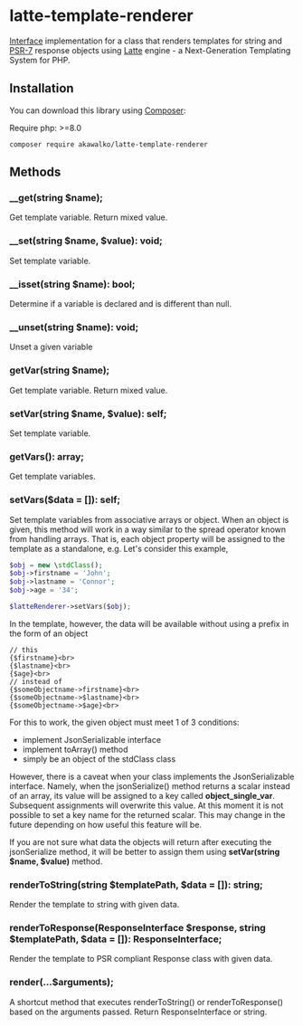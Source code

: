# latte-template-renderer
[Interface](https://github.com/akawalko/template-renderer-interface) implementation for a class that renders templates 
for string and [PSR-7](https://www.php-fig.org/psr/psr-7/) response objects using [Latte](https://github.com/nette/latte) engine - a Next-Generation 
Templating System for PHP.

## Installation

You can download this library using [Composer](https://getcomposer.org/):

Require
php: >=8.0

```
composer require akawalko/latte-template-renderer
```

## Methods

### __get(string $name);
Get template variable. Return mixed value.

### __set(string $name, $value): void;
Set template variable.

### __isset(string $name): bool;
Determine if a variable is declared and is different than null.

### __unset(string $name): void;
Unset a given variable

### getVar(string $name);
Get template variable. Return mixed value.

### setVar(string $name, $value): self;
Set template variable.

### getVars(): array;
Get template variables.

### setVars($data = []): self;
Set template variables from associative arrays or object.
When an object is given, this method will work in a way similar to the spread operator known from handling arrays.
That is, each object property will be assigned to the template as a standalone, e.g.
Let's consider this example,

```php
$obj = new \stdClass();
$obj->firstname = 'John';
$obj->lastname = 'Connor';
$obj->age = '34';

$latteRenderer->setVars($obj);
```
In the template, however, the data will be available without using a prefix in the form of an object
```latte
// this
{$firstname}<br>
{$lastname}<br>
{$age}<br>
// instead of
{$someObjectname->firstname}<br>
{$someObjectname->$lastname}<br>
{$someObjectname->$age}<br>
```
For this to work, the given object must meet 1 of 3 conditions:
- implement JsonSerializable interface
- implement toArray() method
- simply be an object of the stdClass class

However, there is a caveat when your class implements the JsonSerializable interface.
Namely, when the jsonSerialize() method returns a scalar instead of an array, 
its value will be assigned to a key called **object_single_var**. 
Subsequent assignments will overwrite this value. 
At this moment it is not possible to set a key name for the returned scalar.
This may change in the future depending on how useful this feature will be.

If you are not sure what data the objects will return after executing the jsonSerialize method, 
it will be better to assign them using **setVar(string $name, $value)** method.


### renderToString(string $templatePath, $data = []): string;
Render the template to string with given data.

### renderToResponse(ResponseInterface $response, string $templatePath, $data = []): ResponseInterface;
Render the template to PSR compliant Response class with given data.

### render(...$arguments);
A shortcut method that executes renderToString() or renderToResponse() based on the arguments passed.
Return ResponseInterface or string.

